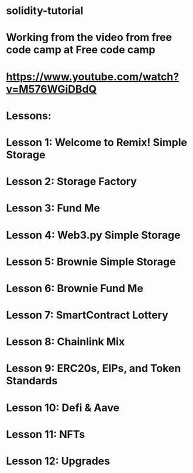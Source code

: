 # solidity-tutorial
# Working from the video from free code camp at Free code camp
# https://www.youtube.com/watch?v=M576WGiDBdQ

# Lessons:


# Lesson 1: Welcome to Remix! Simple Storage
# Lesson 2: Storage Factory
# Lesson 3: Fund Me
# Lesson 4: Web3.py Simple Storage
# Lesson 5: Brownie Simple Storage
# Lesson 6: Brownie Fund Me
# Lesson 7: SmartContract Lottery
# Lesson 8: Chainlink Mix
# Lesson 9: ERC20s, EIPs, and Token Standards
# Lesson 10: Defi & Aave
# Lesson 11: NFTs
# Lesson 12: Upgrades
#
